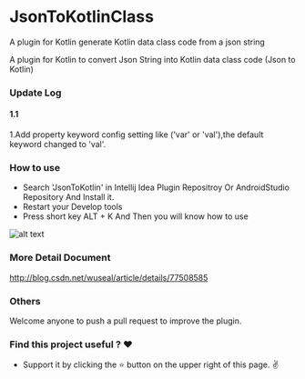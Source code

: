 # JsonToKotlinClass

A plugin for Kotlin generate Kotlin data class code from a json string

A plugin for Kotlin to convert Json String into Kotlin data class code (Json to Kotlin)

### Update Log
#### 1.1
1.Add property keyword config setting like ('var' or 'val'),the default keyword changed to 'val'.

### How to use
* Search 'JsonToKotlin' in Intellij Idea Plugin Repositroy Or AndroidStudio Repository And Install it.
* Restart your Develop tools 
* Press short key ALT + K And Then you will know how to use

![alt text](https://plugins.jetbrains.com/files/9960/screenshot_17276.png)


### More Detail Document
http://blog.csdn.net/wuseal/article/details/77508585

### Others
Welcome anyone to push a pull request to improve the plugin.

### Find this project useful ? :heart:
* Support it by clicking the :star: button on the upper right of this page. :v:
